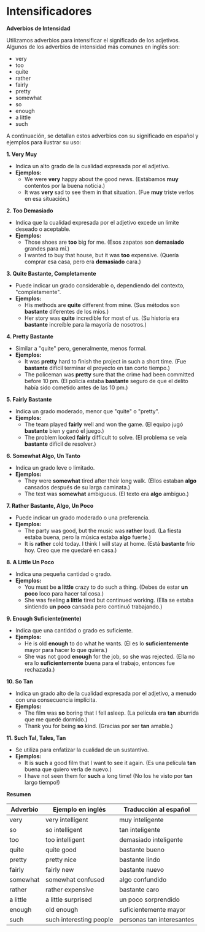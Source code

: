 # Intensificadores



**Adverbios de Intensidad**

Utilizamos adverbios para intensificar el significado de los adjetivos. Algunos de los adverbios de intensidad más comunes en inglés son:

*   very
*   too
*   quite
*   rather
*   fairly
*   pretty
*   somewhat
*   so
*   enough
*   a little
*   such

A continuación, se detallan estos adverbios con su significado en español y ejemplos para ilustrar su uso:

**1. Very     Muy**

*   Indica un alto grado de la cualidad expresada por el adjetivo.
*   **Ejemplos:**
    *   We were **very** happy about the good news. (Estábamos **muy** contentos por la buena noticia.)
    *   It was **very** sad to see them in that situation. (Fue **muy** triste verlos en esa situación.)

**2. Too     Demasiado**

*   Indica que la cualidad expresada por el adjetivo excede un límite deseado o aceptable.
*   **Ejemplos:**
    *   Those shoes are **too** big for me. (Esos zapatos son **demasiado** grandes para mí.)
    *   I wanted to buy that house, but it was **too** expensive. (Quería comprar esa casa, pero era **demasiado** cara.)

**3. Quite    Bastante, Completamente**

*   Puede indicar un grado considerable o, dependiendo del contexto, "completamente".
*   **Ejemplos:**
    *   His methods are **quite** different from mine. (Sus métodos son **bastante** diferentes de los míos.)
    *   Her story was **quite** incredible for most of us. (Su historia era **bastante** increíble para la mayoría de nosotros.)

**4. Pretty    Bastante**

*   Similar a "quite" pero, generalmente, menos formal.
*   **Ejemplos:**
    *   It was **pretty** hard to finish the project in such a short time. (Fue **bastante** difícil terminar el proyecto en tan corto tiempo.)
    *   The policeman was **pretty** sure that the crime had been committed before 10 pm. (El policía estaba **bastante** seguro de que el delito había sido cometido antes de las 10 pm.)

**5. Fairly    Bastante**

*   Indica un grado moderado, menor que "quite" o "pretty".
*   **Ejemplos:**
    *   The team played **fairly** well and won the game. (El equipo jugó **bastante** bien y ganó el juego.)
    *   The problem looked **fairly** difficult to solve. (El problema se veía **bastante** difícil de resolver.)

**6. Somewhat    Algo, Un Tanto**

*   Indica un grado leve o limitado.
*   **Ejemplos:**
    *   They were **somewhat** tired after their long walk. (Ellos estaban **algo** cansados después de su larga caminata.)
    *   The text was **somewhat** ambiguous. (El texto era **algo** ambiguo.)

**7. Rather    Bastante, Algo, Un Poco**

*   Puede indicar un grado moderado o una preferencia.
*   **Ejemplos:**
    *   The party was good, but the music was **rather** loud. (La fiesta estaba buena, pero la música estaba **algo** fuerte.)
    *   It is **rather** cold today. I think I will stay at home. (Está **bastante** frío hoy. Creo que me quedaré en casa.)

**8. A Little    Un Poco**

*   Indica una pequeña cantidad o grado.
*   **Ejemplos:**
    *   You must be **a little** crazy to do such a thing. (Debes de estar **un poco** loco para hacer tal cosa.)
    *   She was feeling **a little** tired but continued working. (Ella se estaba sintiendo **un poco** cansada pero continuó trabajando.)

**9. Enough    Suficiente(mente)**

*   Indica que una cantidad o grado es suficiente.
*   **Ejemplos:**
    *   He is old **enough** to do what he wants. (Él es lo **suficientemente** mayor para hacer lo que quiera.)
    *   She was not good **enough** for the job, so she was rejected. (Ella no era lo **suficientemente** buena para el trabajo, entonces fue rechazada.)

**10. So    Tan**

*   Indica un grado alto de la cualidad expresada por el adjetivo, a menudo con una consecuencia implícita.
*   **Ejemplos:**
    *   The film was **so** boring that I fell asleep. (La película era **tan** aburrida que me quedé dormido.)
    *   Thank you for being **so** kind. (Gracias por ser **tan** amable.)

**11. Such    Tal, Tales, Tan**

*   Se utiliza para enfatizar la cualidad de un sustantivo.
*   **Ejemplos:**
    *   It is **such** a good film that I want to see it again. (Es una película **tan** buena que quiero verla de nuevo.)
    *   I have not seen them for **such** a long time! (No los he visto por **tan** largo tiempo!)

**Resumen**

| Adverbio    | Ejemplo en inglés     | Traducción al español         |
| ----------- | --------------------- | ----------------------------- |
| very        | very intelligent    | muy inteligente              |
| so          | so intelligent      | tan inteligente                |
| too         | too intelligent     | demasiado inteligente          |
| quite       | quite good          | bastante bueno                 |
| pretty      | pretty nice         | bastante lindo                 |
| fairly      | fairly new          | bastante nuevo                 |
| somewhat    | somewhat confused   | algo confundido                |
| rather      | rather expensive    | bastante caro                  |
| a little    | a little surprised  | un poco sorprendido            |
| enough      | old enough          | suficientemente mayor           |
| such        | such interesting people| personas tan interesantes         |